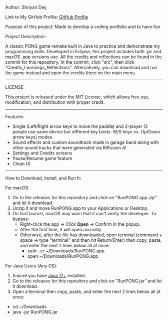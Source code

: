 Author: Shriyan Dey


Link to My GitHub Profile: [GitHub Profile](https://github.com/ShriyanDeyEngineer)


Purpose of this project: Made to develop a coding portfolio and to have fun


Project Description:

A classic PONG game remake built in Java to practice and demonstrate my programming skills. Developed in Eclipse, this project includes both .jar and macOS .app versions use.
All the credits and reflections can be found in the commit for this repository. In the commit, click "src", then click "Credits_Learnings_Reflections". Alternatively, you can download and run the game instead and open the credits there on the main menu.

---


LICENSE

This project is released under the MIT License, which allows free use, modification, and distribution with proper credit.


---

Features:

- Single (Left/Right arrow keys to move the paddle) and 2-player (2 people use same device but different key binds: W/S keys vs. Up/Down arrow keys) modes 
- Sound effects and custom soundtrack made in garage band along with other sound tracks that were generated via Riffusion AI   
- Settings and Credits screens  
- Pause/Resume game feature
- Clean UI

---

How to Download, Install, and Run It:

For macOS:
1. Go to the releases for this repository and click on "RunPONG.app.zip" and let it download.
2. Unzip it and move RunPONG.app to your Applications or Desktop.
3. On first launch, macOS may warn that it can't verify the developer. To bypass:
   - Right-click the app → Click **Open** → Confirm in the popup.
   - After the first time, it will open normally.
   - Otherwise, after the file has downloaded, open terminal (command + space -> type "terminal" and then hit Return/Enter) then copy, paste, and enter the next 2 lines below all at once:
     - xattr -cr ~/Downloads/RunPONG.app
     - open ~/Downloads/RunPONG.app

For Java Users (Any OS):
1. Ensure you have [Java 17+](https://adoptopenjdk.net/) installed.
2. Go to the releases for this repository and click on "RunPONG.jar" and let it download.
3. Open a terminal then copy, paste, and enter the next 2 lines below all at once:
- cd ~/Downloads
- java -jar RunPONG.jar
